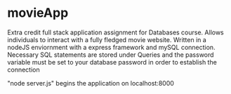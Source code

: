 # movieApp

Extra credit full stack application assignment for Databases course. Allows individuals to interact with a fully fledged movie website. Written in a nodeJS enviornment with a express framework and mySQL connection. 
Necessary SQL statements are stored under Queries and the password variable must be set to your database password in order to establish the connection

"node server.js" begins the application on localhost:8000
